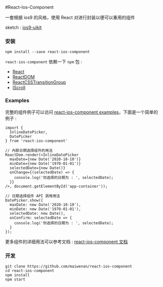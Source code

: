 #React-Ios-Component

一套根据 ios9 的风格，使用 React 对进行封装以便可以重用的组件

sketch : [ios9-uikit](https://github.com/philipamour/ios9-uikit)

### 安装
```
npm install --save react-ios-component
```

`react-ios-component` 依赖一下 `npm` 包 :
* [React](https://www.npmjs.com/package/react)
* [ReactDOM](https://www.npmjs.com/package/react-dom)
* [ReactCSSTransitionGroup](https://www.npmjs.com/package/react-addons-css-transition-group)
* [IScroll](https://www.npmjs.com/package/iscroll)

### Examples
完整的组件例子可以访问 [react-ios-component examples](http://maiwenan.github.io/react-ios-component/website/demos/)，下面是一个简单的例子 :

```
import {
  InlineDatePicker,
  DatePicker
} from 'react-ios-component'

// 內联日期选择组件的用法
ReactDom.render(<InlineDatePicker 
  maxDate={new Date('2020-10-10')}
  minDate={new Date('1970-01-01')}
  selectedDate={new Date()}
  onChange={(selectedDate) => {
    console.log('你选择的日期为 : ', selectedDate);
  }}
/>, document.getElementById('app-container'));

// 日期选择组件 API 调用用法
DatePicker.show({
  maxDate: new Date('2020-10-10'),
  minDate: new Date('1970-01-01'),
  selectedDate: new Date(),
  onConfirm: selectedDate => {
    console.log('你选择的日期为 : ', selectedDate);
  }
});
```

更多组件的详细用法可以参考文档 : [react-ios-component 文档](http://maiwenan.github.io/react-ios-component/doc/)

### 开发

```
git clone https://github.com/maiwenan/react-ios-component
cd react-ios-component
npm install
npm start
```